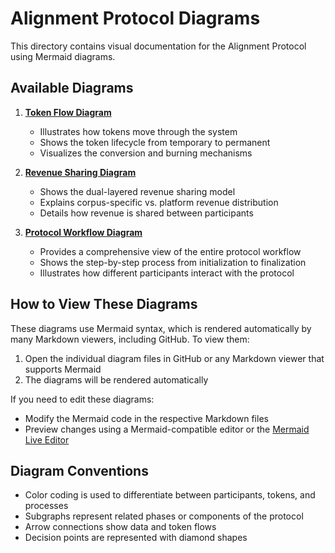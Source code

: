 # Alignment Protocol Diagrams

This directory contains visual documentation for the Alignment Protocol using Mermaid diagrams.

## Available Diagrams

1. [**Token Flow Diagram**](token-flow.md)

   - Illustrates how tokens move through the system
   - Shows the token lifecycle from temporary to permanent
   - Visualizes the conversion and burning mechanisms

2. [**Revenue Sharing Diagram**](revenue-sharing.md)

   - Shows the dual-layered revenue sharing model
   - Explains corpus-specific vs. platform revenue distribution
   - Details how revenue is shared between participants

3. [**Protocol Workflow Diagram**](protocol-workflow.md)
   - Provides a comprehensive view of the entire protocol workflow
   - Shows the step-by-step process from initialization to finalization
   - Illustrates how different participants interact with the protocol

## How to View These Diagrams

These diagrams use Mermaid syntax, which is rendered automatically by many Markdown viewers, including GitHub. To view them:

1. Open the individual diagram files in GitHub or any Markdown viewer that supports Mermaid
2. The diagrams will be rendered automatically

If you need to edit these diagrams:

- Modify the Mermaid code in the respective Markdown files
- Preview changes using a Mermaid-compatible editor or the [Mermaid Live Editor](https://mermaid.live/)

## Diagram Conventions

- Color coding is used to differentiate between participants, tokens, and processes
- Subgraphs represent related phases or components of the protocol
- Arrow connections show data and token flows
- Decision points are represented with diamond shapes
